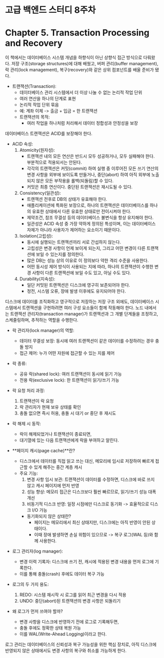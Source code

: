 # 고급 백엔드 스터디 8주차

# Chapter 5. Transaction Processing and Recovery

이 책에서는 데이터베이스 시스템 개념을 하향식이 아닌 상향식 접근 방식으로 다뤄왔다.
저장 구조(storage structures)에 대해 배웠고, 버퍼 관리(buffer management), 락 관리(lock management), 복구(recovery)와 같은 상위 컴포넌트를 배울 준비가 됐다.

- 트랜잭션(Transaction):
    - 데이터베이스 관리 시스템에서 더 이상 나눌 수 없는 논리적 작업 단위
    - 여러 연산을 하나의 단계로 표현
    - 논리적 작업 단위 묶음
    - 예: 계좌 이체 -> 출금 + 입금 = 한 트랜잭션
    - 트랜잭션의 목적:
        - 여러 작업을 하나처럼 처리해서 데이터 정합성과 안정성을 보장

데이터베이스 트랜잭션은 ACID를 보장해야 한다.

- ACID 속성:
    1. Atomicity(원자성):
        - 트랜잭션 내의 모든 연산은 반드시 모두 성공하거나, 모두 실패해야 한다. 부분적으로 적용되서는 안된다.
        - 각각의 트랜잭션은 커밋(commit) 하여 실행 중 이루어진 모든 쓰기 연산의 변경 사항을 외부에 보이도록 만들거나, 중단(abort) 하여 아직 외부에 노출되지 않은 모든 부작용을 롤백(되돌림)할 수 있다.
        - 커밋은 최종 연산이다. 중단된 트랜잭션은 재시도될 수 있다.
    2. Consistency(일관성): 
        - 트랜잭션 전후로 DB의 상태가 유효해야 한다.
        - 애플리케이션에 특화된 보장으로, 하나의 트랜잭션은 데이터베이스를 하나의 유효한 상태에서 다른 유효한 상태로만 전이시켜야 한다.
        - 제약조건, 참조 무결성 등의 데이터베이스 불변식을 항상 유지해야 한다. 
        - 일관성은 ACID 속성 중 가장 약하게 정의된 특성이며, 이는 데이터베이스 자체가 아니라 사용자가 제어하는 요소이기 때문이다.
    3. Isolation(고립성):
        - 동시에 실행되는 트랜잭션끼리 서로 간섭하지 않는다.
        - 고립성은 변경 사항이 언제 보이게 되는지, 그리고 어떤 변경이 다른 트랜잭션에 보일 수 있는지를 정의한다.
        - 많은 DB는 성능 상의 이유로 이 정의보다 약한 격리 수준을 사용한다. 
        - 어떤 동시성 제어 방식이 사용되는 지에 따라, 하나의 트랜잭션이 수행한 변경 사항이 다른 트랜잭션에 보일 수도 있고, 아닐 수도 있다. 
    4. Durability(지속성):
        - 일단 커밋된 트랜잭션은 디스크에 영구히 보존되어야 한다.
        - 정전, 시스템 오류, 장애 발생 이후에도 유지되어야 한다.

디스크에 데이터를 조직화하고 영구적으로 저장하는 저장 구조 외에도, 데이터베이스 시스템에서 트랜잭션을 구현하려면 여러 구성 요소들이 함께 작동해야 한다. 노드 내에서는 트랜잭션 관리자(transaction manager)가 트랜잭션과 그 개별 단계들을 조정하고, 스케줄링하며, 추적하는 역할을 수행한다. 

- 락 관리자(lock manager)의 역할:
    - 데이터 무결성 보장: 동시에 여러 트랜잭션이 같은 데이터를 수정하려는 경우 충돌 방지
    - 접근 제어: 누가 어떤 자원에 접근할 수 있는 지를 제어

- 락 종류:
    - 공유 락(shared lock): 여러 트랜잭션이 동시에 읽기 가능
    - 전용 락(exclusive lock): 한 트랜잭션이 읽기/쓰기 가능

- 락 요청 처리 과정:
    1. 트랜잭션이 락 요청
    2. 락 관리자가 현재 보유 상태를 확인
    3. 충돌 없으면 즉시 허용, 충돌 시 대기 or 중단 후 재시도

- 락 해제 시 동작:
    - 락이 해제되었거나 트랜잭션이 종료되면,
    - 대기열에 있는 다음 트랜잭션에게 락을 부여하고 알린다.

- **페이지 캐시(page cache)**란?
    - 디스크에서 데이터를 직접 읽고 쓰는 대신, 메모리에 임시로 저장하여 빠르게 접근할 수 있게 해주는 중간 계층 캐시
    - 주요 기능:
        1. 변경 사항 임시 보관: 트랜잭션이 데이터를 수정하면, 디스크에 바로 쓰지 않고 캐시 페이지에 먼저 반영
        2. 성능 향상: 메모리 접근은 디스크보다 훨씬 빠르므로, 읽기/쓰기 성능 대폭 개선
        3. 비동기적 디스크 반영: 일정 시점에만 디스크로 동기화 -> 효율적으로 디스크 I/O 가능
        - 동기화되지 않은 상태란?
            - 페이지는 메모리에서 최신 상태지만, 디스크에는 아직 반영이 안된 상태이다.
            - 이때 장애 발생하면 손실 위험이 있으므로 -> 복구 로그(WAL 등)와 함께 사용한다. 

- 로그 관리자(log manager):
    - 변경 이력 기록자: 디스크에 쓰기 전, 캐시에 적용된 변경 내용을 먼저 로그에 기록한다.
    - 이를 통해 충돌(crash) 후에도 데이터 복구 가능

- 로그의 두 가지 용도:
    1. REDO: 시스템 재시작 시 로그를 읽어 최근 변경을 다시 적용
    2. UNDO: 중단(abort)된 트랜잭션의 변경 사항은 되돌리기

- 왜 로그가 먼저 쓰여야 할까?
    - 변경 사항을 디스크에 반영하기 전에 로그로 기록해두면,
    - 충돌 후에도 정확한 상태 복원 가능
    - 이를 WAL(Write-Ahead Logging)이라고 한다.

로그 관리는 데이터베이스의 신뢰성과 복구 가능성을 위한 핵심 장치로, 아직 디스크에 반영되지 않은 상태에서도 변경 사항의 복구와 취소를 가능하게 한다.